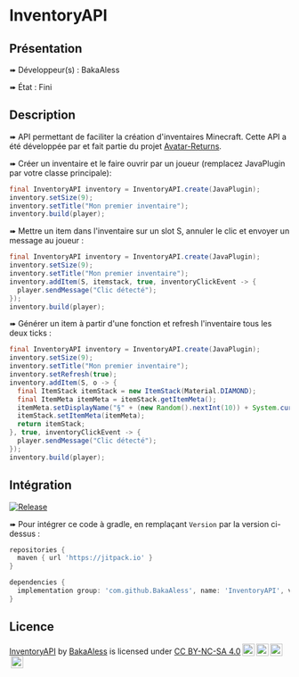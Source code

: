 # InventoryAPI

## Présentation

<p>➠  Développeur(s) : BakaAless</p>
<p>➠  État : Fini</p>


## Description

➠  API permettant de faciliter la création d'inventaires Minecraft.
Cette API a été développée par et fait partie du projet [Avatar-Returns](https://avatar-returns.fr).

➠  Créer un inventaire et le faire ouvrir par un joueur (remplacez JavaPlugin par votre classe principale):
```java
final InventoryAPI inventory = InventoryAPI.create(JavaPlugin);
inventory.setSize(9);
inventory.setTitle("Mon premier inventaire");
inventory.build(player);
```

➠  Mettre un item dans l'inventaire sur un slot S, annuler le clic et envoyer un message au joueur :
```java
final InventoryAPI inventory = InventoryAPI.create(JavaPlugin);
inventory.setSize(9);
inventory.setTitle("Mon premier inventaire");
inventory.addItem(S, itemstack, true, inventoryClickEvent -> {
  player.sendMessage("Clic détecté");
});
inventory.build(player);
```

➠  Générer un item à partir d'une fonction et refresh l'inventaire tous les deux ticks :
```java
final InventoryAPI inventory = InventoryAPI.create(JavaPlugin);
inventory.setSize(9);
inventory.setTitle("Mon premier inventaire");
inventory.setRefresh(true);
inventory.addItem(S, o -> {
  final ItemStack itemStack = new ItemStack(Material.DIAMOND);
  final ItemMeta itemMeta = itemStack.getItemMeta();
  itemMeta.setDisplayName("§" + (new Random().nextInt(10)) + System.currentTimeMillis());
  itemStack.setItemMeta(itemMeta);
  return itemStack;
}, true, inventoryClickEvent -> {
  player.sendMessage("Clic détecté");
});
inventory.build(player);
```

## Intégration

[![Release](https://jitpack.io/v/BakaAless/InventoryAPI.svg)](https://jitpack.io/#BakaAless/InventoryAPI)

➠  Pour intégrer ce code à gradle, en remplaçant `Version` par la version ci-dessus :
```gradle
repositories {
  maven { url 'https://jitpack.io' }
}

dependencies {
  implementation group: 'com.github.BakaAless', name: 'InventoryAPI', version: 'VERSION'
}
```

## Licence

<p xmlns:dct="http://purl.org/dc/terms/" xmlns:cc="http://creativecommons.org/ns#" class="license-text"><a rel="cc:attributionURL" property="dct:title" href="https://github.com/BakaAless/InventoryAPI">InventoryAPI</a> by <a rel="cc:attributionURL dct:creator" property="cc:attributionName" href="https://github.com/BakaAless">BakaAless</a> is licensed under <a rel="license" href="https://creativecommons.org/licenses/by-nc-sa/4.0">CC BY-NC-SA 4.0<img style="height:22px!important;margin-left:3px;vertical-align:text-bottom;" src="https://mirrors.creativecommons.org/presskit/icons/cc.svg?ref=chooser-v1" /><img style="height:22px!important;margin-left:3px;vertical-align:text-bottom;" src="https://mirrors.creativecommons.org/presskit/icons/by.svg?ref=chooser-v1" /><img style="height:22px!important;margin-left:3px;vertical-align:text-bottom;" src="https://mirrors.creativecommons.org/presskit/icons/nc.svg?ref=chooser-v1" /><img style="height:22px!important;margin-left:3px;vertical-align:text-bottom;" src="https://mirrors.creativecommons.org/presskit/icons/sa.svg?ref=chooser-v1" /></a></p>
